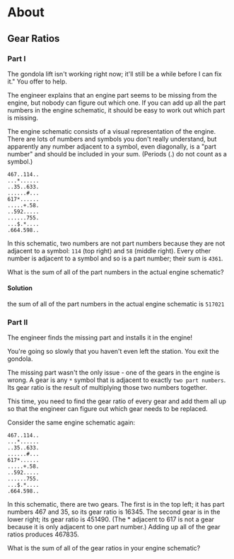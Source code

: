 # About

## Gear Ratios

### Part I

The gondola lift isn't working right now; it'll still be a while before I can
fix it." You offer to help.

The engineer explains that an engine part seems to be missing from the engine,
but nobody can figure out which one. If you can add up all the part numbers in
the engine schematic, it should be easy to work out which part is missing.

The engine schematic consists of a visual representation of the engine. There
are lots of numbers and symbols you don't really understand, but apparently any
number adjacent to a symbol, even diagonally, is a "part number" and should be
included in your sum. (Periods (.) do not count as a symbol.)

```
467..114..
...*......
..35..633.
......#...
617*......
.....+.58.
..592.....
......755.
...$.*....
.664.598..
```

In this schematic, two numbers are not part numbers because they are not
adjacent to a symbol: `114` (top right) and `58` (middle right). Every other
number is adjacent to a symbol and so is a part number; their sum is `4361`.

What is the sum of all of the part numbers in the actual engine schematic?

#### Solution

the sum of all of the part numbers in the actual engine schematic is `517021`

### Part II

The engineer finds the missing part and installs it in the engine! 

You're going so slowly that you haven't even left the station. You exit the gondola.

The missing part wasn't the only issue - one of the gears in the engine is wrong. A gear is any `*` symbol that is adjacent to exactly `two part numbers`. Its gear ratio is the result of multiplying those two numbers together.

This time, you need to find the gear ratio of every gear and add them all up so that the engineer can figure out which gear needs to be replaced.

Consider the same engine schematic again:

```
467..114..
...*......
..35..633.
......#...
617*......
.....+.58.
..592.....
......755.
...$.*....
.664.598..
```

In this schematic, there are two gears. The first is in the top left; it has part numbers 467 and 35, so its gear ratio is 16345. The second gear is in the lower right; its gear ratio is 451490. (The * adjacent to 617 is not a gear because it is only adjacent to one part number.) Adding up all of the gear ratios produces 467835.

What is the sum of all of the gear ratios in your engine schematic?